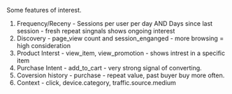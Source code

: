Some features of interest.

1. Frequency/Receny - Sessions per user per day AND Days since last session - fresh repeat singnals shows ongoing interest
2. Discovery  - page_view count and session_enganged - more browsing = high consideration
3. Product Interst - view_item, view_promotion - shows intrest in a specific item
4. Purchase Intent - add_to_cart - very strong signal of converting.
5. Coversion history - purchase - repeat value, past buyer buy more often.
6. Context - click, device.category, traffic.source.medium